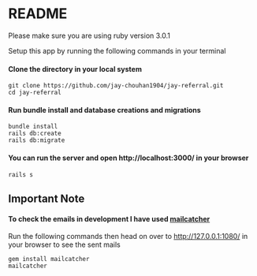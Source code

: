 # README

Please make sure you are using ruby version 3.0.1

Setup this app by running the following commands in your terminal

#### Clone the directory in your local system

```
git clone https://github.com/jay-chouhan1904/jay-referral.git
cd jay-referral

```

#### Run bundle install and database creations and migrations

```
bundle install
rails db:create
rails db:migrate
```

#### You can run the server and open http://localhost:3000/ in your browser

```
rails s

```

## Important Note

#### To check the emails in development I have used [mailcatcher](https://mailcatcher.me/)

Run the following commands then head on over to http://127.0.0.1:1080/ in your browser to see the sent mails

```
gem install mailcatcher
mailcatcher
```
